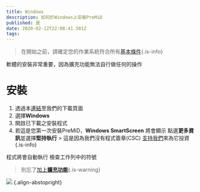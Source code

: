 ```yaml
---
title: Windows
description: 如何於Windows上安裝PreMiD
published: 是
date: 2020-02-12T22:08:41.501Z
tags:
---
```


> 在開始之前，請確定您的作業系統符合所有[基本條件](/install/requirements){.is-info}

軟體的安裝非常重要，因為擴充功能無法自行做任何的操作

# 安裝
1. 透過本[連結](https://premid.app/downloads)至我們的下載頁面
2. 選擇**Windows**
3. 開啟已下載之安裝程式
4. 若這是您第一次安裝PreMiD，**Windows SmartScreen** 將會顯示 點選**更多資訊**並選擇**堅持執行** > 這是因為我們沒有程式簽章(CSC) [支持我們](https://www.patreon.com/Timeraa)來為它投資{.is-info}

程式將會自動執行 檢查工作列中的符號

> 別忘了[加上**擴充功能**](/install){.is-warning}

![](https://a.icons8.com/djxbtnYm/GBjHDS/svg.svg) {.align-abstopright}